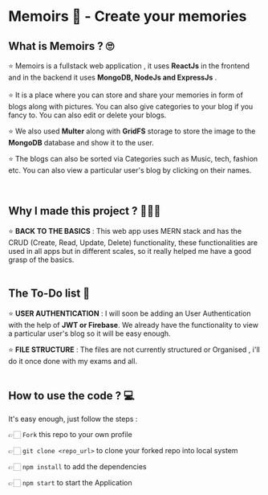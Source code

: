 # Memoirs 📖 - Create your memories

## What is Memoirs ? 🙄

⭐ Memoirs is a fullstack web application , it uses **ReactJs** in the frontend and in the backend it uses **MongoDB, NodeJs and ExpressJs** . <br> <br>
⭐ It is a place where you can store and share your memories in form of blogs along with pictures. You can also give categories to your blog if you fancy to. You can also edit or delete your blogs. <br>

⭐ We also used **Multer** along with **GridFS** storage to store the image to the **MongoDB** database and show it to the user. <br>

⭐ The blogs can also be sorted via Categories such as Music, tech, fashion etc. You can also view a particular user's blog by clicking on their names.

<br>

## Why I made this project ? 👩🏻‍💻

⭐ **BACK TO THE BASICS** : This web app uses MERN stack and has the CRUD (Create, Read, Update, Delete) functionality, these functionalities are used in all apps but in different scales, so it really helped me have a good grasp of the basics. <br> <br>

## The To-Do list 📝

⭐ **USER AUTHENTICATION** : I will soon be adding an User Authentication with the help of **JWT or Firebase**. We already have the functionality to view a particular user's blog so it will be easy enough.

⭐ **FILE STRUCTURE** : The files are not currently structured or Organised , i'll do it once done with my exams and all. <br> <br>

## How to use the code ? 💻

It's easy enough, just follow the steps :

👉🏻 `Fork` this repo to your own profile

👉🏻 `git clone <repo_url>` to clone your forked repo into local system

👉🏻 `npm install` to add the dependencies

👉🏻 `npm start` to start the Application
